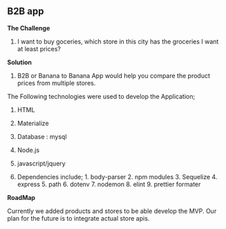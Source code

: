 ## B2B app
**The Challenge**

1. I want to buy goceries, which store in this city has the groceries I want at least prices?

**Solution**

1. B2B  or Banana to Banana App would help you compare the product prices from multiple stores.

The Following technologies were used to develop the Application;

1. HTML
2. Materialize
3. Database : mysql
4. Node.js
5. javascript/jquery

6. Dependencies include;
        1. body-parser
        2. npm modules
        3. Sequelize
        4. express
        5. path
        6. dotenv
        7. nodemon
        8. elint
        9. prettier formater

**RoadMap**

Currently we added products and stores to be able develop the MVP. Our plan for the future is to integrate actual store apis.